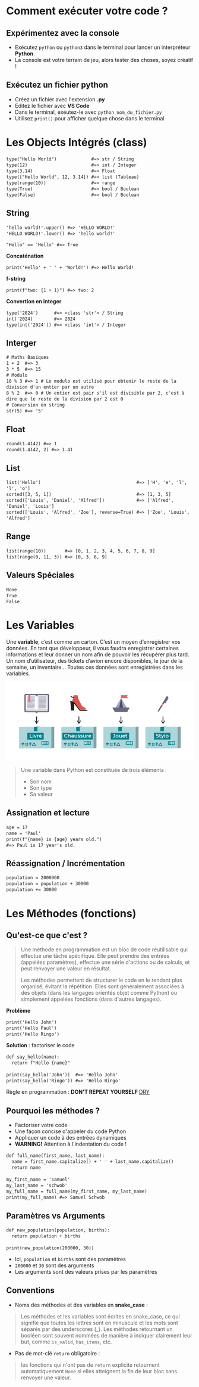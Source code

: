 # Comment exécuter votre code ?

## Expérimentez avec la console

- Exécutez ```python``` ou ```python3``` dans le terminal pour lancer un interpréteur **Python**.
- La console est votre terrain de jeu, alors tester des choses, soyez créatif !

## Exécutez un fichier python

- Créez un fichier avec l'extension **.py**
- Editez le fichier avec **VS Code**
- Dans le terminal, exéutez-le avec ```python nom_du_fichier.py```
- Utilisez ```print()``` pour afficher quelque chose dans le terminal

# Les Objects Intégrés (class)

```
type("Hello World")             #=> str / String
type(12)                        #=> int / Integer
type(3.14)                      #=> Float
type(["Hello World", 12, 3.14]) #=> list (Tableau)
type(range(10))                 #=> range
type(True)                      #=> bool / Boolean
type(False)                     #=> bool / Boolean
```

## String

```
'hello world!'.upper() #=> 'HELLO WORLD!'
'HELLO WORLD!'.lower() #=> 'hello world!'
```

```
"Hello" == 'Hello' #=> True
```

**Concaténation**
```
print('Hello' + ' ' + 'World!') #=> Hello World!
```

**f-string**
```
print(f"two: {1 + 1}") #=> two: 2
```

**Convertion en integer**
```
type('2024')      #=> <class 'str'> / String
int('2024)        #=> 2024
type(int('2024')) #=> <class 'int'> / Integer
```

## Interger
```
# Maths Basiques
1 + 2  #=> 3
3 * 5  #=> 15
# Modulo
10 % 3 #=> 1 # Le modulo est utilisé pour obtenir le reste de la division d'un entier par un autre
8 % 2  #=> 0 # Un entier est pair s'il est divisible par 2, c'est à dire que le reste de la division par 2 est 0
# Conversion en string
str(5) #=> '5'
```

## Float
```
round(1.4142) #=> 1
round(1.4142, 2) #=> 1.41
```

## List
```
list('Hello')                                    #=> ['H', 'e', 'l', 'l', 'o']
sorted([3, 5, 1])                                #=> [1, 3, 5]
sorted(['Louis', 'Daniel', 'Alfred'])            #=> ['Alfred', 'Daniel', 'Louis']
sorted(['Louis', 'Alfred', 'Zoe'], reverse=True) #=> ['Zoe', 'Louis', 'Alfred']
```

## Range
```
list(range(10))       #=> [0, 1, 2, 3, 4, 5, 6, 7, 8, 9]
list(range(0, 11, 3)) #=> [0, 3, 6, 9]
```

## Valeurs Spéciales
```
None
True
False
```

# Les Variables

Une **variable**, c’est comme un carton. C’est un moyen d’enregistrer vos données. En tant que développeur, il vous faudra enregistrer certaines informations et leur donner un nom afin de pouvoir les récupérer plus tard. Un nom d’utilisateur, des tickets d’avion encore disponibles, le jour de la semaine, un inventaire... Toutes ces données sont enregistrées dans les variables.

![variables](variables.png)

> Une variable dans Python est constituée de trois éléments :
>  - Son nom
>  - Son type
>  - Sa valeur

## Assignation et lecture
```
age = 17
name = 'Paul'
print(f"{name} is {age} years old.")
#=> Paul is 17 year's old.
```

## Réassignation / Incrémentation
```
population = 2000000
population = population + 30000
population += 30000
```

# Les Méthodes (fonctions)

## Qu'est-ce que c'est ?
> Une méthode en programmation est un bloc de code réutilisable qui effectue une tâche spécifique. 
> Elle peut prendre des entrées (appelées paramètres), effectue une série d'actions ou de calculs, 
> et peut renvoyer une valeur en résultat.
>
> Les méthodes permettent de structurer le code en le rendant plus organisé, évitant la répétition.
> Elles sont généralement associées à des objets (dans les langages orientés objet comme Python)
> ou simplement appelées fonctions (dans d'autres langages).

**Problème**
```
print('Hello John')
print('Hello Paul')
print('Hello Ringo')
```

**Solution** : factoriser le code
```
def say_hello(name):
  return f"Hello {name}"

print(say_hello('John'))  #=> 'Hello John'
print(say_hello('Ringo')) #=> 'Hello Ringo'
```

Règle en programmation :
**DON'T REPEAT YOURSELF** [DRY](https://en.wikipedia.org/wiki/Don%27t_repeat_yourself)

## Pourquoi les méthodes ?
- Factoriser votre code
- Une façon concise d'appeler du code Python
- Appliquer un code à des entrées dynamiques
- **WARNING!** Attention à l'indentation du code !

```
def full_name(first_name, last_name):
  name = first_name.capitalize() + ' ' + last_name.capitalize()
  return name

my_first_name = 'samuel'
my_last_name = 'schwob'
my_full_name = full_name(my_first_name, my_last_name)
print(my_full_name) #=> Samuel Schwob
```

## Paramètres vs Arguments
```
def new_population(population, births):
  return population + births

print(new_population(200000, 30))
```

- Ici, ```population``` et ```births``` sont des paramètres
- ```200000``` et ```30``` sont des arguments
- Les arguments sont des valeurs prises par les paramètres

## Conventions
- Noms des méthodes et des variables en **snake_case** :
> Les méthodes et les variables sont écrites en snake_case, ce qui signifie que toutes les lettres sont en minuscule 
> et les mots sont séparés par des underscores (_).
> Les méthodes retournant un booléen sont souvent nommées de manière à indiquer clairement leur but,
> comme ```is_valid```, ```has_items```, etc.
- Pas de mot-clé ```return``` obligatoire :
> les fonctions qui n'ont pas de ```return``` explicite retournent automatiquement ```None```
> si elles atteignent la fin de leur bloc sans renvoyer une valeur.
